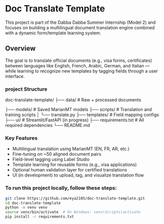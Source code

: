 #  Doc Translate Template

This project is part of the Dabba Dabba Summer Internship (Model 2) and focuses on building a multilingual document translation engine combined with a dynamic form/template learning system.

##  Overview

The goal is to translate official documents (e.g., visa forms, certificates) between languages like English, French, Arabic, German, and Italian — while learning to recognize new templates by tagging fields through a user interface.

### project Structure 

doc-translate-template/
├── data/               # Raw + processed documents

├── models/             # Saved MarianMT models
├── scripts/            # Translation and training scripts
│   └── translate.py
├── templates/          # Field mapping configs
├── ui/                 # Streamlit/FastAPI (in progress)
├── requirements.txt    # All required dependencies
└── README.md

###  Key Features
- Multilingual translation using MarianMT (EN, FR, AR, etc.)
- Fine-tuning on ~50 aligned document pairs
- Field-level tagging using Label Studio
- Template learning for reusable forms (e.g., visa applications)
- Optional human validation layer for certified translations
- UI (in development) to upload, tag, and visualize translation flow

### To run this project locally, follow these steps:
```bash
git clone https://github.com/eya2105/doc-translate-template.git
cd doc-translate-template
python -m venv venv
source venv/bin/activate  # On Windows: venv\Scripts\activate
pip install -r requirements.txt

